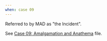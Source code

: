 ```yaml
---
when: case 09
---
```


Referred to by MAD as "the Incident".

See [Case 09: Amalgamation and Anathema](https://docs.google.com/document/d/1VENaBnPdXMOCmXo_2uKXV_clJwYyZd-8cMsxo_4II14/edit) file.
